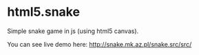 html5.snake
===========

Simple snake game in js (using html5 canvas).

You can see live demo here: 
http://snake.mk.az.pl/snake.src/src/
